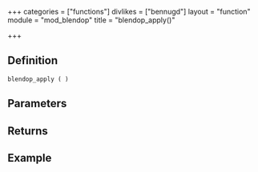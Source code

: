 +++
categories = ["functions"]
divlikes = ["bennugd"]
layout = "function"
module = "mod_blendop"
title = "blendop_apply()"

+++

## Definition

    blendop_apply ( )

## Parameters

## Returns

## Example
